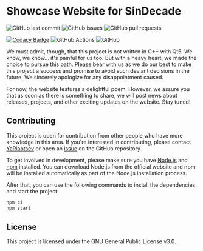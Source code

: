 # Showcase Website for SinDecade

![GitHub last commit](https://img.shields.io/github/last-commit/sin-decade/.github)
![GitHub issues](https://img.shields.io/github/issues-raw/sin-decade/.github)
![GitHub pull requests](https://img.shields.io/github/issues-pr/sin-decade/.github)

[![Codacy Badge](https://app.codacy.com/project/badge/Grade/6ce39cb6968f4ed0a7e187c723cdc5c4)](https://www.codacy.com/gh/sin-decade/.github/dashboard?utm_source=github.com&amp;utm_medium=referral&amp;utm_content=sin-decade/.github&amp;utm_campaign=Badge_Grade)
![GitHub Actions](https://github.com/sin-decade/.github/actions/workflows/deploy.yml/badge.svg)
![GitHub](https://img.shields.io/github/license/sin-decade/.github)

We must admit, though, that this project is not written in C++ with Qt5. We
know, we know... it's painful for us too. But with a heavy heart, we made the
choice to pursue this path. Please bear with us as we do our best to make this
project a success and promise to avoid such deviant decisions in the future. We
sincerely apologize for any disappointment caused.

For now, the website features a delightful poem. However, we assure you that as
soon as there is something to share, we will post news about releases, projects,
and other exciting updates on the website. Stay tuned!

## Contributing

This project is open for contribution from other people who have more knowledge
in this area. If you're interested in contributing, please
contact [YaRiabtsev](https://t.me/YaRiabtsev) or open
an [issue](https://github.com/sin-decade/.github/issues/new/choose) on the
GitHub repository.

To get involved in development, please make sure you
have [Node.js](https://nodejs.org/) and [npm](https://www.npmjs.com/) installed.
You can download Node.js from the official website and npm will be installed
automatically as part of the Node.js installation process.

After that, you can use the following commands to install the dependencies and
start the project:

```bash
npm ci
npm start
```

## License

This project is licensed under the GNU General Public License v3.0.
